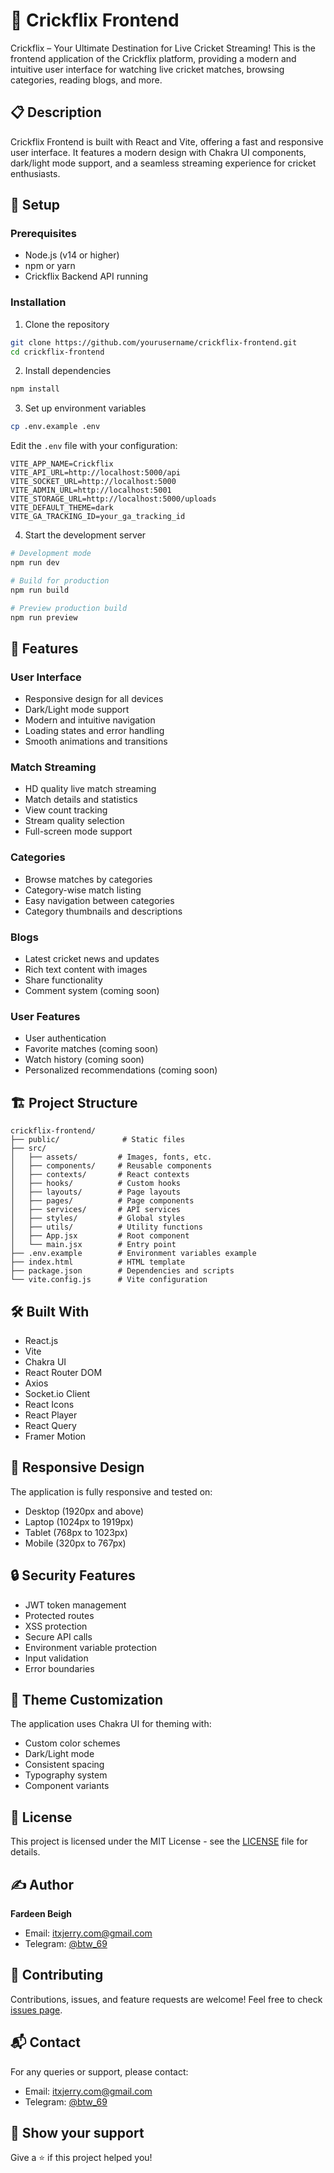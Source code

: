 # 🏏 Crickflix Frontend

Crickflix – Your Ultimate Destination for Live Cricket Streaming! This is the frontend application of the Crickflix platform, providing a modern and intuitive user interface for watching live cricket matches, browsing categories, reading blogs, and more.

## 📋 Description

Crickflix Frontend is built with React and Vite, offering a fast and responsive user interface. It features a modern design with Chakra UI components, dark/light mode support, and a seamless streaming experience for cricket enthusiasts.

## 🚀 Setup

### Prerequisites
- Node.js (v14 or higher)
- npm or yarn
- Crickflix Backend API running

### Installation

1. Clone the repository
```bash
git clone https://github.com/yourusername/crickflix-frontend.git
cd crickflix-frontend
```

2. Install dependencies
```bash
npm install
```

3. Set up environment variables
```bash
cp .env.example .env
```
Edit the `.env` file with your configuration:
```env
VITE_APP_NAME=Crickflix
VITE_API_URL=http://localhost:5000/api
VITE_SOCKET_URL=http://localhost:5000
VITE_ADMIN_URL=http://localhost:5001
VITE_STORAGE_URL=http://localhost:5000/uploads
VITE_DEFAULT_THEME=dark
VITE_GA_TRACKING_ID=your_ga_tracking_id
```

4. Start the development server
```bash
# Development mode
npm run dev

# Build for production
npm run build

# Preview production build
npm run preview
```

## 🎯 Features

### User Interface
- Responsive design for all devices
- Dark/Light mode support
- Modern and intuitive navigation
- Loading states and error handling
- Smooth animations and transitions

### Match Streaming
- HD quality live match streaming
- Match details and statistics
- View count tracking
- Stream quality selection
- Full-screen mode support

### Categories
- Browse matches by categories
- Category-wise match listing
- Easy navigation between categories
- Category thumbnails and descriptions

### Blogs
- Latest cricket news and updates
- Rich text content with images
- Share functionality
- Comment system (coming soon)

### User Features
- User authentication
- Favorite matches (coming soon)
- Watch history (coming soon)
- Personalized recommendations (coming soon)

## 🏗️ Project Structure

```
crickflix-frontend/
├── public/              # Static files
├── src/
│   ├── assets/         # Images, fonts, etc.
│   ├── components/     # Reusable components
│   ├── contexts/       # React contexts
│   ├── hooks/          # Custom hooks
│   ├── layouts/        # Page layouts
│   ├── pages/          # Page components
│   ├── services/       # API services
│   ├── styles/         # Global styles
│   ├── utils/          # Utility functions
│   ├── App.jsx         # Root component
│   └── main.jsx        # Entry point
├── .env.example        # Environment variables example
├── index.html          # HTML template
├── package.json        # Dependencies and scripts
└── vite.config.js      # Vite configuration
```

## 🛠️ Built With

- React.js
- Vite
- Chakra UI
- React Router DOM
- Axios
- Socket.io Client
- React Icons
- React Player
- React Query
- Framer Motion

## 📱 Responsive Design

The application is fully responsive and tested on:
- Desktop (1920px and above)
- Laptop (1024px to 1919px)
- Tablet (768px to 1023px)
- Mobile (320px to 767px)

## 🔒 Security Features

- JWT token management
- Protected routes
- XSS protection
- Secure API calls
- Environment variable protection
- Input validation
- Error boundaries

## 🎨 Theme Customization

The application uses Chakra UI for theming with:
- Custom color schemes
- Dark/Light mode
- Consistent spacing
- Typography system
- Component variants

## 📝 License

This project is licensed under the MIT License - see the [LICENSE](LICENSE) file for details.

## ✍️ Author

**Fardeen Beigh**
- Email: itxjerry.com@gmail.com
- Telegram: [@btw_69](https://t.me/btw_69)

## 🤝 Contributing

Contributions, issues, and feature requests are welcome! Feel free to check [issues page](https://github.com/jerry-619/crickflix-frontend/issues).

## 📬 Contact

For any queries or support, please contact:
- Email: itxjerry.com@gmail.com
- Telegram: [@btw_69](https://t.me/btw_69)

## 🌟 Show your support

Give a ⭐️ if this project helped you!
